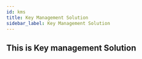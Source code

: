 ```yaml
---
id: kms
title: Key Management Solution
sidebar_label: Key Management Solution
---
```


## This is Key management Solution
